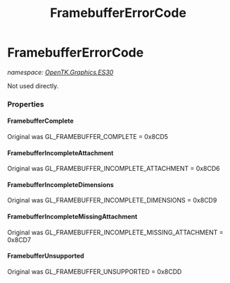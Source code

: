 ﻿---
title: FramebufferErrorCode
---

# FramebufferErrorCode
_namespace: [OpenTK.Graphics.ES30](N-OpenTK.Graphics.ES30.html)_

Not used directly.



### Properties

#### FramebufferComplete
Original was GL_FRAMEBUFFER_COMPLETE = 0x8CD5
#### FramebufferIncompleteAttachment
Original was GL_FRAMEBUFFER_INCOMPLETE_ATTACHMENT = 0x8CD6
#### FramebufferIncompleteDimensions
Original was GL_FRAMEBUFFER_INCOMPLETE_DIMENSIONS = 0x8CD9
#### FramebufferIncompleteMissingAttachment
Original was GL_FRAMEBUFFER_INCOMPLETE_MISSING_ATTACHMENT = 0x8CD7
#### FramebufferUnsupported
Original was GL_FRAMEBUFFER_UNSUPPORTED = 0x8CDD

